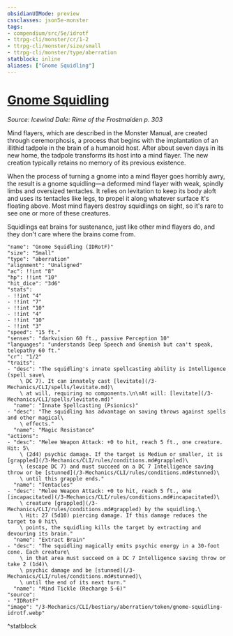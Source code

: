 ```yaml
---
obsidianUIMode: preview
cssclasses: json5e-monster
tags:
- compendium/src/5e/idrotf
- ttrpg-cli/monster/cr/1-2
- ttrpg-cli/monster/size/small
- ttrpg-cli/monster/type/aberration
statblock: inline
aliases: ["Gnome Squidling"]
---
```

# [Gnome Squidling](3-Mechanics\CLI\bestiary\aberration/gnome-squidling-idrotf.md)
*Source: Icewind Dale: Rime of the Frostmaiden p. 303*  

Mind flayers, which are described in the Monster Manual, are created through ceremorphosis, a process that begins with the implantation of an illithid tadpole in the brain of a humanoid host. After about seven days in its new home, the tadpole transforms its host into a mind flayer. The new creation typically retains no memory of its previous existence.

When the process of turning a gnome into a mind flayer goes horribly awry, the result is a gnome squidling—a deformed mind flayer with weak, spindly limbs and oversized tentacles. It relies on levitation to keep its body aloft and uses its tentacles like legs, to propel it along whatever surface it's floating above. Most mind flayers destroy squidlings on sight, so it's rare to see one or more of these creatures.

Squidlings eat brains for sustenance, just like other mind flayers do, and they don't care where the brains come from.

```statblock
"name": "Gnome Squidling (IDRotF)"
"size": "Small"
"type": "aberration"
"alignment": "Unaligned"
"ac": !!int "8"
"hp": !!int "10"
"hit_dice": "3d6"
"stats":
- !!int "4"
- !!int "7"
- !!int "10"
- !!int "4"
- !!int "10"
- !!int "3"
"speed": "15 ft."
"senses": "darkvision 60 ft., passive Perception 10"
"languages": "understands Deep Speech and Gnomish but can't speak, telepathy 60 ft."
"cr": "1/2"
"traits":
- "desc": "The squidling's innate spellcasting ability is Intelligence (spell save\
    \ DC 7). It can innately cast [levitate](/3-Mechanics/CLI/spells/levitate.md)\
    \ at will, requiring no components.\n\nAt will: [levitate](/3-Mechanics/CLI/spells/levitate.md)"
  "name": "Innate Spellcasting (Psionics)"
- "desc": "The squidling has advantage on saving throws against spells and other magical\
    \ effects."
  "name": "Magic Resistance"
"actions":
- "desc": "Melee Weapon Attack: +0 to hit, reach 5 ft., one creature. Hit: 5\
    \ (2d4) psychic damage. If the target is Medium or smaller, it is [grappled](/3-Mechanics/CLI/rules/conditions.md#grappled)\
    \ (escape DC 7) and must succeed on a DC 7 Intelligence saving throw or be [stunned](/3-Mechanics/CLI/rules/conditions.md#stunned)\
    \ until this grapple ends."
  "name": "Tentacles"
- "desc": "Melee Weapon Attack: +0 to hit, reach 5 ft., one [incapacitated](/3-Mechanics/CLI/rules/conditions.md#incapacitated)\
    \ creature [grappled](/3-Mechanics/CLI/rules/conditions.md#grappled) by the squidling.\
    \ Hit: 27 (5d10) piercing damage. If this damage reduces the target to 0 hit\
    \ points, the squidling kills the target by extracting and devouring its brain."
  "name": "Extract Brain"
- "desc": "The squidling magically emits psychic energy in a 30-foot cone. Each creature\
    \ in that area must succeed on a DC 7 Intelligence saving throw or take 2 (1d4)\
    \ psychic damage and be [stunned](/3-Mechanics/CLI/rules/conditions.md#stunned)\
    \ until the end of its next turn."
  "name": "Mind Tickle (Recharge 5-6)"
"source":
- "IDRotF"
"image": "/3-Mechanics/CLI/bestiary/aberration/token/gnome-squidling-idrotf.webp"
```
^statblock
